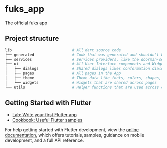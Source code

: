 # fuks_app

The official fuks app

## Project structure

```bash
lib                           # All dart source code
├── generated                 # Code that was generated and shouldn't be touched!
├── services                  # Services providers, like the doorman-service, for UI components
├── ui                        # All User Interface components and Widgets
│   ├── dialogs               # Shared dialogs likes conformation dialogs
│   ├── pages                 # All pages in the App
│   ├── theme                 # Theme data like fonts, colors, shapes, etc.
│   └── widgets               # Widgets that are shared across pages
└── utils                     # Helper functions that are used across components
```

## Getting Started with Flutter

- [Lab: Write your first Flutter app](https://docs.flutter.dev/get-started/codelab)
- [Cookbook: Useful Flutter samples](https://docs.flutter.dev/cookbook)

For help getting started with Flutter development, view the
[online documentation](https://docs.flutter.dev/), which offers tutorials,
samples, guidance on mobile development, and a full API reference.
